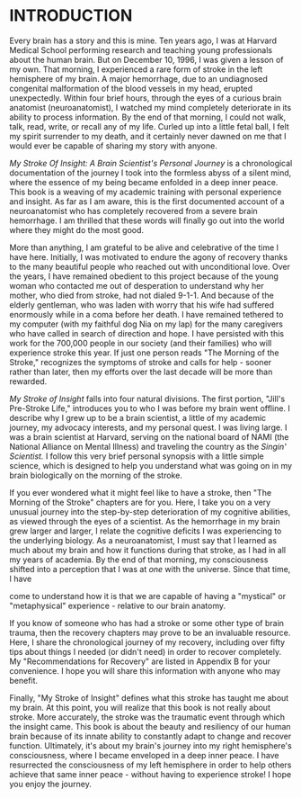 # INTRODUCTION
Every brain has a story and this is mine. Ten years ago, I was at
Harvard Medical School performing research and teaching young
professionals about the human brain. But on December 10, 1996, I was
given a lesson of my own. That morning, I experienced a rare form of
stroke in the left hemisphere of my brain. A major hemorrhage, due to
an undiagnosed congenital malformation of the blood vessels in my
head, erupted unexpectedly. Within four brief hours, through the eyes of
a curious brain anatomist (neuroanatomist), I watched my mind
completely deteriorate in its ability to process information. By the end
of that morning, I could not walk, talk, read, write, or recall any of my
life. Curled up into a little fetal ball, I felt my spirit surrender to my
death, and it certainly never dawned on me that I would ever be capable
of sharing my story with anyone.

_My Stroke Of Insight: A Brain Scientist's Personal Journey_ is a
chronological documentation of the journey I took into the formless
abyss of a silent mind, where the essence of my being became enfolded
in a deep inner peace. This book is a weaving of my academic training
with personal experience and insight. As far as I am aware, this is the
first documented account of a neuroanatomist who has completely
recovered from a severe brain hemorrhage. I am thrilled that
these words will finally go out into the world where they might do the
most good.

More than anything, I am grateful to be alive and celebrative of the
time I have here. Initially, I was motivated to endure the agony of
recovery thanks to the many beautiful people who reached out with
unconditional love. Over the years, I have remained obedient to this
project because of the young woman who contacted me out of
desperation to understand why her mother, who died from stroke, had
not dialed 9-1-1. And because of the elderly gentleman, who was laden
with worry that his wife had suffered enormously while in a coma before
her death. I have remained tethered to my computer (with my faithful
dog Nia on my lap) for the many caregivers who have called in search of
direction and hope. I have persisted with this work for the 700,000
people in our society (and their families) who will experience stroke this
year. If just one person reads "The Morning of the Stroke," recognizes
the symptoms of stroke and calls for help - sooner rather than later, then
my efforts over the last decade will be more than rewarded.

_My Stroke of Insight_ falls into four natural divisions. The first
portion, "Jill's Pre-Stroke Life," introduces you to who I was before my
brain went offline. I describe why I grew up to be a brain scientist, a
little of my academic journey, my advocacy interests, and my personal
quest. I was living large. I was a brain scientist at Harvard, serving on
the national board of NAMI (the National Alliance on Mental Illness)
and traveling the country as the _Singin' Scientist._ I follow this very brief
personal synopsis with a little simple science, which is designed to help
you understand what was going on in my brain biologically on the
morning of the stroke.

If you ever wondered what it might feel like to have a stroke, then
"The Morning of the Stroke" chapters are for you. Here, I take you on a
very unusual journey into the step-by-step deterioration of my cognitive
abilities, as viewed through the eyes of a scientist. As the hemorrhage in
my brain grew larger and larger, I relate the cognitive deficits I
was experiencing to the underlying biology. As a neuroanatomist, I must
say that I learned as much about my brain and how it functions during
that stroke, as I had in all my years of
academia. By the end of that morning, my consciousness shifted into a
perception that I was at _one_ with the universe. Since that time, I have

come to understand how it is that we are capable of having a "mystical"
or "metaphysical" experience - relative to our brain anatomy.

If you know of someone who has had a stroke or some other type
of brain trauma, then the recovery chapters may
prove to be an invaluable resource. Here, I share the chronological
journey of my recovery, including over fifty tips about things I needed
(or didn't need) in order to recover completely. My "Recommendations
for Recovery" are listed in Appendix B for your convenience. I hope you
will share this information with anyone who may benefit.

Finally, "My Stroke of Insight" defines what this stroke has taught
me about my brain. At this point, you will realize that this book is not
really about stroke. More accurately, the stroke was the traumatic event
through which the insight came. This book is about the beauty and
resiliency of our human brain because of its innate ability to
constantly adapt to change and recover function. Ultimately, it's
about my brain's journey into my right hemisphere's
consciousness, where I became enveloped in a deep inner peace. I
have resurrected the consciousness of my left hemisphere in order to
help others achieve that same inner peace - without having to experience
stroke! I hope you enjoy the journey.

